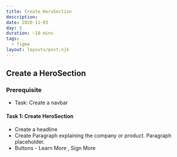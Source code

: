 ```yaml
---
title: Create HeroSection
description: 
date: 2020-11-03
day: 3
duration: ~10 mins
tags:
  - figma
layout: layouts/post.njk
---
```


## Create a HeroSection

### Prerequisite
* Task: Create a navbar


#### Task 1: Create HeroSection

* Create a headline
* Create Paragraph explaining the company or product. Paragraph placeholder.
* Buttons  - Learn More , Sign More



